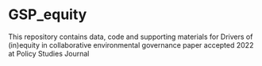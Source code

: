 # GSP_equity
This repository contains data, code and supporting materials for Drivers of (in)equity in collaborative environmental governance paper accepted 2022 at Policy Studies Journal
